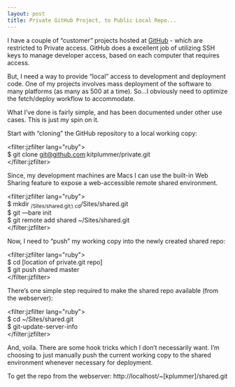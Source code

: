 ```yaml
---
layout: post
title: Private GitHub Project, to Public Local Repo...
---
```


I have a couple of “customer” projects hosted at
[GitHub](http://www.github.com) - which are restricted to Private
access. GitHub does a excellent job of utilizing SSH keys to manage
developer access, based on each computer that requires access.

But, I need a way to provide “local” access to development and
deployment code. One of my projects involves mass deployment of the
software to many platforms (as many as 500 at a time). So…I obviously
need to optimize the fetch/deploy workflow to accommodate.

What I’ve done is fairly simple, and has been documented under other use
cases. This is just my spin on it.

Start with “cloning” the GitHub repository to a local working copy:

<filter:jzfilter lang="ruby">  
$ git clone git@github.com:kitplummer/private.git  
</filter:jzfilter>

Since, my development machines are Macs I can use the built-in Web
Sharing feature to expose a web-accessible remote shared environment.

<filter:jzfilter lang="ruby">  
$ mkdir <sub>/Sites/shared.git;\ cd</sub>/Sites/shared.git  
$ git —bare init  
$ git remote add shared \~/Sites/shared.git  
</filter:jzfilter>

Now, I need to “push” my working copy into the newly created shared
repo:

<filter:jzfilter lang="ruby">  
$ cd \[location of private.git repo\]  
$ git push shared master  
</filter:jzfilter>

There’s one simple step required to make the shared repo available (from
the webserver):

<filter:jzfilter lang="ruby">  
$ cd \~/Sites/shared.git  
$ git-update-server-info  
</filter:jzfilter>

And, voila. There are some hook tricks which I don’t necessarily want.
I’m choosing to just manually push the current working copy to the
shared environment whenever necessary for deployment.

To get the repo from the webserver:
http://localhost/\~\[kplummer\]/shared.git
